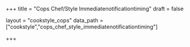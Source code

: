+++
title = "Cops Chef/Style Immediatenotificationtiming"
draft = false

layout = "cookstyle_cops"
data_path = ["cookstyle","cops_chef_style_immediatenotificationtiming"]

+++

<!-- The content of this page is automatically generated from the
cops_chef_style_immediatenotificationtiming.yml file in github.com/chef/cookstyle/docs-chef-io/data/cookstyle. -->
